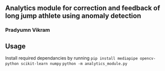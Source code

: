 ## Analytics module for correction and feedback of long jump athlete using anomaly detection
### Pradyumn Vikram

## Usage
Install required dependancies by running
```pip install mediapipe opencv-python scikit-learn numpy```
```python -m analytics_module.py```
